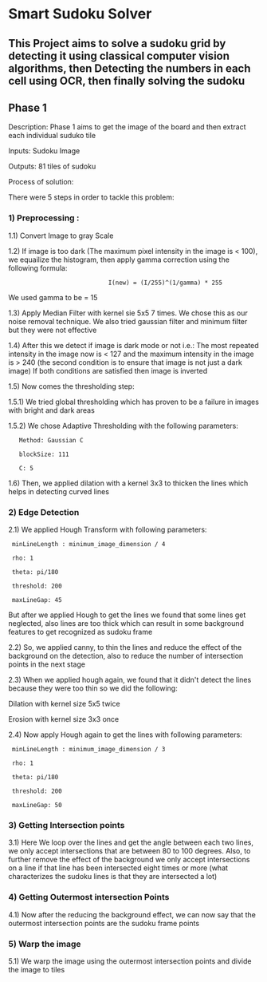 # Smart Sudoku Solver
This Project aims to solve a sudoku grid by detecting it using classical computer vision algorithms, then Detecting the numbers in each cell using OCR, then finally solving the sudoku
---
## Phase 1

Description: Phase 1 aims to get the image of the board and then extract each individual suduko tile

Inputs: Sudoku Image

Outputs: 81 tiles of sudoku

Process of solution:

There were 5 steps in order to tackle this problem:

### **1) Preprocessing :**

1.1) Convert Image to gray Scale

1.2) If image is too dark (The maximum pixel intensity in the image is < 100), we equailize the histogram, then apply gamma correction using the following formula:
                                
                                I(new) = (I/255)^(1/gamma) * 255
  
We used gamma to be = 15

1.3) Apply Median Filter with kernel sie 5x5 7 times. 
     We chose this as our noise removal technique. 
     We also tried gaussian filter and minimum filter but they were not effective

1.4) After this we detect if image is dark mode or not
     i.e.: The most repeated intensity in the image now is < 127 
           and the maximum intensity in the image is > 240 
           (the second condition is to ensure that image is not just a dark image)
     If both conditions are satisfied then image is inverted

1.5) Now comes the thresholding step:

1.5.1) We tried global thresholding which has proven to be a failure in images    with bright and dark areas

1.5.2) We chose Adaptive Thresholding with the following parameters:

       Method: Gaussian C
       
       blockSize: 111
       
       C: 5
       

1.6) Then, we applied dilation with a kernel 3x3 to thicken the lines which helps in detecting curved lines


### **2) Edge Detection**

2.1) We applied Hough Transform with following parameters:

     minLineLength : minimum_image_dimension / 4
     
     rho: 1

     theta: pi/180
     
     threshold: 200
     
     maxLineGap: 45
     
  But after we applied Hough to get the lines we found that some lines get neglected, also lines are too thick which can result in some background features to get recognized as sudoku frame

2.2) So, we applied canny, to thin the lines and reduce the effect of the  background on the detection, also to reduce the number of intersection points in the next stage 

2.3) When we applied hough again, we found that it didn't detect the lines because they were too thin so we did the following:

  Dilation with kernel size 5x5 twice
  
  Erosion with kernel size 3x3 once

2.4) Now apply Hough again to get the lines with following parameters:

     minLineLength : minimum_image_dimension / 3
     
     rho: 1
     
     theta: pi/180
     
     threshold: 200
     
     maxLineGap: 50
     

### **3) Getting Intersection points**

3.1) Here We loop over the lines and get the angle between each two lines, we only accept intersections that are between 80 to 100 degrees. Also, to further remove the effect of the background we only accept intersections on a line if that line has been intersected eight times or more (what characterizes the sudoku lines is that they are intersected a lot)

### **4) Getting Outermost intersection Points**

4.1) Now after the reducing the background effect, we can now say that the outermost intersection points are the sudoku frame points

### **5) Warp the image**

5.1) We warp the image using the outermost intersection points and divide the image to tiles



